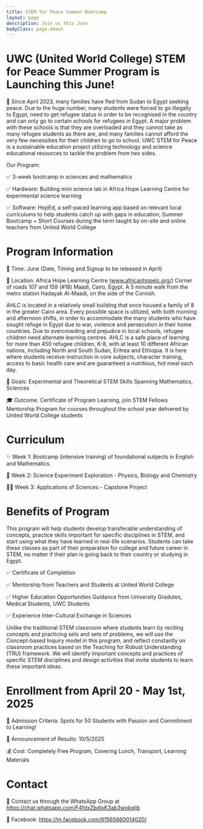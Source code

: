 ```yaml
---
title: STEM for Peace Summer Bootcamp
layout: page
description: Join us this June
bodyClass: page-about
---
```


# UWC (United World College) STEM for Peace Summer Program is Launching this June!

📌 Since April 2023, many families have fled from Sudan to Egypt seeking peace. Due to the huge number, many students were forced to go illegally to Egypt, need to get refugee status in order to be recognised in the country and can only go to certain schools for refugees in Egypt. A major problem with these schools is that they are overloaded and they cannot take as many refugee students as there are, and many families cannot afford the very few necessities for their children to go to school. UWC STEM for Peace is a sustainable education project utilizing technology and science educational resources to tackle the problem from two sides. 

Our Program:

✅ 3-week bootcamp in sciences and mathematics

✅ Hardware: Building mini science lab in Africa Hope Learning Centre for experimental science learning

✅ Software: HopEd, a self-paced learning app based on relevant local curriculums to help students catch up with gaps in education; Summer Bootcamp + Short Courses during the term taught by on-site and online teachers from United World College

# Program Information

📅 Time: June (Date, Timing and Signup to be released in April)

📍 Location: Africa Hope Learning Centre (www.africanhopelc.org/) Corner of roads 107 and 159 (#18) Maadi, Cairo, Egypt. A 5 minute walk from the metro station Hadayak Al-Maadi, on the side of the Cornish. 


AHLC is located in a relatively small building that once housed a family of 8 in the greater Cairo area. Every possible space is utilized, with both morning and afternoon shifts, in order to accommodate the many students who have sought refuge in Egypt due to war, violence and persecution in their home countries. Due to overcrowding and prejudice in local schools, refugee children need alternate learning centres. AHLC is a safe place of learning for more than 450 refugee children, K-8, with at least 10 different African nations, including North and South Sudan, Eritrea and Ethiopia. It is here where students receive instruction in core subjects, character training, access to basic health care and are guaranteed a nutritious, hot meal each day.

🎯 Goals: Experimental and Theoretical STEM Skills Spanning Mathematics, Sciences

🎓 Outcome: Certificate of Program Learning, join STEM Fellows Mentorship Program for courses throughout the school year delivered by United World College students

# Curriculum
✨ Week 1: Bootcamp (intensive training) of foundational subjects in English and Mathematics.

🚀 Week 2: Science Experiment Exploration - Physics, Biology and Chemistry

👩‍🏫 Week 3: Applications of Sciences - Capstone Project

# Benefits of Program

This program will help students develop transferable understanding of concepts, practice skills important for specific disciplines in STEM, and start using what they have learned in real-life scenarios. Students can take these classes as part of their preparation for college and future career in STEM, no matter if their plan is going back to their country or studying in Egypt.


✅ Certificate of Completion

✅ Mentorship from Teachers and Students at United World College

✅ Higher Education Opportunities Guidance from University Gradutes, Medical Students, UWC Students

✅ Experience Inter-Cultural Exchange in Sciences

Unlike the traditional STEM classroom where students learn by reciting concepts and practicing sets and sets of problems, we will use the Concept-based Inquiry model in this program, and reflect constantly on classroom practices based on the Teaching for Robust Understanding (TRU) framework. We will identify important concepts and practices of specific STEM disciplines and design activities that invite students to learn these important ideas. 

# Enrollment from April 20 - May 1st, 2025
📌 Admission Criteria: Spots for 50 Students with Passion and Commitment to Learning!

📅 Announcement of Results: 10/5/2025

💰 Cost: Completely Free Program, Covering Lunch, Transport, Learning Materials

# Contact

📩 Contact us through the WhatsApp Group 
at https://chat.whatsapp.com/F4fdxZbdIxK3ab3wokqIjb

📲 Facebook: https://m.facebook.com/61565660014020/
